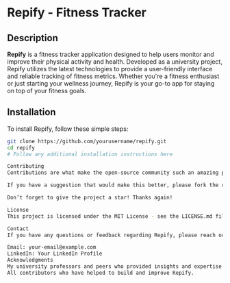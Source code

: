 # Repify - Fitness Tracker

## Description

**Repify** is a fitness tracker application designed to help users monitor and improve their physical activity and health. Developed as a university project, Repify utilizes the latest technologies to provide a user-friendly interface and reliable tracking of fitness metrics. Whether you're a fitness enthusiast or just starting your wellness journey, Repify is your go-to app for staying on top of your fitness goals.

## Installation

To install Repify, follow these simple steps:

```bash
git clone https://github.com/yourusername/repify.git
cd repify
# Follow any additional installation instructions here

Contributing
Contributions are what make the open-source community such an amazing place to learn, inspire, and create. Any contributions you make to Repify are greatly appreciated.

If you have a suggestion that would make this better, please fork the repo and create a pull request. You can also simply open an issue with the tag “enhancement”.

Don’t forget to give the project a star! Thanks again!

License
This project is licensed under the MIT License - see the LICENSE.md file for details.

Contact
If you have any questions or feedback regarding Repify, please reach out to me at:

Email: your-email@example.com
LinkedIn: Your LinkedIn Profile
Acknowledgments
My university professors and peers who provided insights and expertise that greatly assisted this project.
All contributors who have helped to build and improve Repify.
